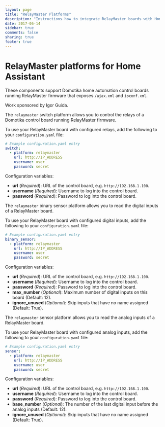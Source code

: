 ```yaml
---
layout: page
title: "RelayMaster Platforms"
description: "Instructions how to integrate RelayMaster boards with Home Assistant."
date: 2017-06-14
sidebar: true
comments: false
sharing: true
footer: true
---
```


RelayMaster platforms for Home Assistant
========================================
These components support Domotika home automation control boards running RelayMaster firmware that exposes `/ajax.xml` and `ioconf.xml`.

Work sponsored by Igor Guida.

The `relaymaster` switch platform allows you to control the relays of a Domotika control board running RelayMaster firmware.

To use your RelayMaster board with configured relays, add the following to your `configuration.yaml` file:

```yaml
# Example configuration.yaml entry
switch:
  - platform: relaymaster
    url: http://IP_ADDRESS
    username: user
    password: secret
```

Configuration variables:

- **url** (*Required*): URL of the control board, e.g. `http://192.168.1.100`.
- **username** (*Required*): Username to log into the control board.
- **password** (*Required*): Password to log into the control board.

The `relaymaster` binary sensor platform allows you to read the digital inputs of a RelayMaster board.

To use your RelayMaster board with configured digital inputs, add the following to your `configuration.yaml` file:

```yaml
# Example configuration.yaml entry
binary_sensor:
  - platform: relaymaster
    url: http://IP_ADDRESS
    username: user
    password: secret
```

Configuration variables:

- **url** (*Required*): URL of the control board, e.g. `http://192.168.1.100`.
- **username** (*Required*): Username to log into the control board.
- **password** (*Required*): Password to log into the control board.
- **max_number** (*Optional*): Maximum number of digital inputs on this board (Default: 12).
- **ignore_unused** (*Optional*): Skip inputs that have no name assigned (Default: True).

The `relaymaster` sensor platform allows you to read the analog inputs of a RelayMaster board.

To use your RelayMaster board with configured analog inputs, add the following to your `configuration.yaml` file:

```yaml
# Example configuration.yaml entry
sensor:
  - platform: relaymaster
    url: http://IP_ADDRESS
    username: user
    password: secret
```

Configuration variables:

- **url** (*Required*): URL of the control board, e.g. `http://192.168.1.100`.
- **username** (*Required*): Username to log into the control board.
- **password** (*Required*): Password to log into the control board.
- **base_number** (*Optional*): The number of the last digital input before the analog inputs (Default: 12).
- **ignore_unused** (*Optional*): Skip inputs that have no name assigned (Default: True).

